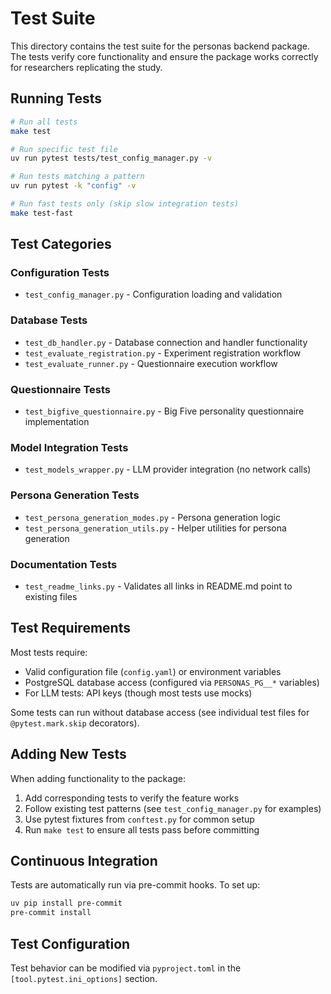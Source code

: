 # Test Suite

This directory contains the test suite for the personas backend package. The tests verify core functionality and ensure the package works correctly for researchers replicating the study.

## Running Tests

```bash
# Run all tests
make test

# Run specific test file
uv run pytest tests/test_config_manager.py -v

# Run tests matching a pattern
uv run pytest -k "config" -v

# Run fast tests only (skip slow integration tests)
make test-fast
```

## Test Categories

### Configuration Tests
- `test_config_manager.py` - Configuration loading and validation

### Database Tests
- `test_db_handler.py` - Database connection and handler functionality
- `test_evaluate_registration.py` - Experiment registration workflow
- `test_evaluate_runner.py` - Questionnaire execution workflow

### Questionnaire Tests
- `test_bigfive_questionnaire.py` - Big Five personality questionnaire implementation

### Model Integration Tests
- `test_models_wrapper.py` - LLM provider integration (no network calls)

### Persona Generation Tests
- `test_persona_generation_modes.py` - Persona generation logic
- `test_persona_generation_utils.py` - Helper utilities for persona generation

### Documentation Tests
- `test_readme_links.py` - Validates all links in README.md point to existing files

## Test Requirements

Most tests require:
- Valid configuration file (`config.yaml`) or environment variables
- PostgreSQL database access (configured via `PERSONAS_PG__*` variables)
- For LLM tests: API keys (though most tests use mocks)

Some tests can run without database access (see individual test files for `@pytest.mark.skip` decorators).

## Adding New Tests

When adding functionality to the package:
1. Add corresponding tests to verify the feature works
2. Follow existing test patterns (see `test_config_manager.py` for examples)
3. Use pytest fixtures from `conftest.py` for common setup
4. Run `make test` to ensure all tests pass before committing

## Continuous Integration

Tests are automatically run via pre-commit hooks. To set up:

```bash
uv pip install pre-commit
pre-commit install
```

## Test Configuration

Test behavior can be modified via `pyproject.toml` in the `[tool.pytest.ini_options]` section.
